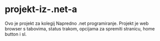 # projekt-iz-.net-a
Ovo je projekt za kolegij Napredno .net programiranje.
Projekt je web browser s tabovima, status trakom, opcijama za spremiti stranicu, home button i sl.
